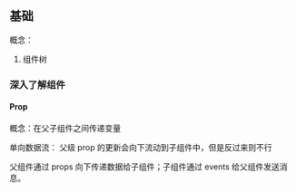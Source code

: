## 基础
概念：
1. 组件树

### 深入了解组件

#### Prop

概念：在父子组件之间传递变量


单向数据流： 父级 prop 的更新会向下流动到子组件中，但是反过来则不行

父组件通过 props 向下传递数据给子组件；子组件通过 events 给父组件发送消息。
